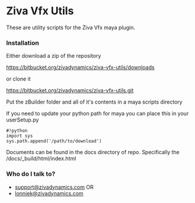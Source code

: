 # Ziva Vfx Utils #

These are utility scripts for the Ziva Vfx maya plugin.


### Installation ###
Either download a zip of the repository

https://bitbucket.org/zivadynamics/ziva-vfx-utils/downloads

or clone it


https://bitbucket.org/zivadynamics/ziva-vfx-utils.git



Put the zBuilder folder and all of it's contents in a maya scripts directory

If you need to update your python path for maya you can place this in your userSetup.py


```
#!python
import sys
sys.path.append('/path/to/download')

```

Documents can be found in the docs directory of repo.  Specifically the /docs/_build/html/index.html

### Who do I talk to? ###

* support@zivadynamics.com OR
* lonniek@zivadynamics.com